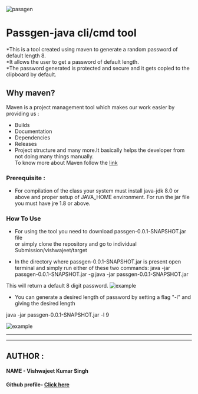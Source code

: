 ![passgen](https://github.com/vishwajeet-hash/passgen-java/blob/passgen-project/Individual%20Submissions/vishwajeet/images/Strong-Password-Generator.jpg)

# Passgen-java cli/cmd tool 

*This is a tool created using maven to generate a random password of default length 8. <br>
*It allows the user to get a password of default length. <br>
*The password generated is protected and secure and it gets copied to the clipboard by default.<br>

## Why maven?

Maven is a project management tool which makes our work easier by providing us :
 * Builds
 * Documentation
 * Dependencies
 * Releases
 * Project structure
and many more.It basically helps the developer from not doing many things manually.<br>
To know more about Maven follow the [link](https://maven.apache.org/)

 

### Prerequisite :

* For compilation of the class your system must install java-jdk 8.0 or above and proper setup of JAVA_HOME environment. For run  the jar file you must have jre 1.8 or above.

### How To Use

 * For using the tool you need to download passgen-0.0.1-SNAPSHOT.jar file<br>or simply clone the repository and go to individual Submission/vishwajeet/target

* In the directory where passgen-0.0.1-SNAPSHOT.jar is present open terminal and simply run either of these two commands:
 java -jar passgen-0.0.1-SNAPSHOT.jar -g
 java -jar passgen-0.0.1-SNAPSHOT.jar
 
This will return a default 8 digit password.
![example](https://github.com/vishwajeet-hash/passgen-java/blob/passgen-project/Individual%20Submissions/vishwajeet/images/output1.PNG)

* You can generate a desired length of password by setting a flag "-l" and giving the desired length
>
 java -jar passgen-0.0.1-SNAPSHOT.jar -l 9

![example](https://github.com/vishwajeet-hash/passgen-java/blob/passgen-project/Individual%20Submissions/vishwajeet/images/output2.PNG)

---
---

## AUTHOR :

#### NAME - Vishwajeet Kumar Singh <br>
#### Github profile- [Click here](https://github.com/vishwajeet-hash)
